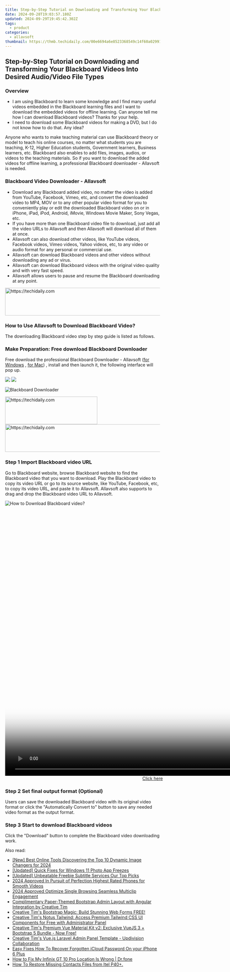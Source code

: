 ```yaml
---
title: Step-by-Step Tutorial on Downloading and Transforming Your Blackboard Videos Into Desired Audio/Video File Types
date: 2024-09-28T19:03:57.180Z
updated: 2024-09-29T19:45:42.302Z
tags:
  - product
categories:
  - allavsoft
thumbnail: https://thmb.techidaily.com/00e6694a6e8523368549c14f60a0299171aaa265941fbab1955d445021800a72.jpg
---
```


## Step-by-Step Tutorial on Downloading and Transforming Your Blackboard Videos Into Desired Audio/Video File Types

### Overview

* I am using Blackboard to learn some knowledge and I find many useful videos embedded in the Blackboard learning files and I want to download the embedded videos for offline learning. Can anyone tell me how I can download Blackboard videos? Thanks for your help.
* I need to download some Blackboard videos for making a DVD, but I do not know how to do that. Any idea?

Anyone who wants to make teaching material can use Blackboard theory or model to teach his online courses, no matter what students you are teaching, K-12, Higher Education students, Government learners, Business learners, etc. Blackboard also enables to add files, images, audios, or videos to the teaching materials. So if you want to download the added videos for offline learning, a professional Blackboard downloader - Allavsoft is needed.

### Blackboard Video Downloader - Allavsoft

* Download any Blackboard added video, no matter the video is added from YouTube, Facebook, Vimeo, etc, and convert the downloaded video to MP4, MOV or to any other popular video format for you to conveniently play or edit the downloaded Blackboard video on or in iPhone, iPad, iPod, Android, iMovie, Windows Movie Maker, Sony Vegas, etc.
* If you have more than one Blackboard video file to download, just add all the video URLs to Allavsoft and then Allavsoft will download all of them at once.
* Allavsoft can also download other videos, like YouTube videos, Facebook videos, Vimeo videos, Yahoo videos, etc, to any video or audio format for any personal or commercial use.
* Allavsoft can download Blackboard videos and other videos without downloading any ad or virus.
* Allavsoft can download Blackboard videos with the original video quality and with very fast speed.
* Allavsoft allows users to pause and resume the Blackboard downloading at any point.

<!-- affiliate ads begin -->
<a href="https://dhgate.sjv.io/c/5597632/2106658/12108" target="_top" id="2106658">
  <img src="//a.impactradius-go.com/display-ad/12108-2106658" border="0" alt="https://techidaily.com" width="728" height="90"/>
</a>
<img height="0" width="0" src="https://dhgate.sjv.io/i/5597632/2106658/12108" style="position:absolute;visibility:hidden;" border="0" />
<!-- affiliate ads end -->

### How to Use Allavsoft to Download Blackboard Video?

The downloading Blackboard video step by step guide is listed as follows.

### Make Preparation: Free download Blackboard Downloader

Free download the professional Blackboard Downloader - Allavsoft ([for Windows](https://tools.techidaily.com/allavsoft/products/) , [for Mac](https://tools.techidaily.com/allavsoft/products/)) , install and then launch it, the following interface will pop up.

[![](https://www.allavsoft.com/how-to/../images/how-to/free-download-win.jpg)](https://tools.techidaily.com/allavsoft/products/) [![](https://www.allavsoft.com/how-to/../images/how-to/free-download-mac.jpg)](https://tools.techidaily.com/allavsoft/products/)

![Blackboard Downloader](https://www.allavsoft.com/how-to/../images/allavsoft/screen-shot-600.jpg)

<!-- affiliate ads begin -->
<a href="https://aligracehair.sjv.io/c/5597632/1975836/19272" target="_top" id="1975836">
  <img src="//a.impactradius-go.com/display-ad/19272-1975836" border="0" alt="https://techidaily.com" width="300" height="90"/>
</a>
<img height="0" width="0" src="https://aligracehair.sjv.io/i/5597632/1975836/19272" style="position:absolute;visibility:hidden;" border="0" />
<!-- affiliate ads end -->

<!-- affiliate ads begin -->
<a href="https://appsumo.8odi.net/c/5597632/2068433/7443" target="_top" id="2068433">
  <img src="//a.impactradius-go.com/display-ad/7443-2068433" border="0" alt="https://techidaily.com" width="728" height="90"/>
</a>
<img height="0" width="0" src="https://appsumo.8odi.net/i/5597632/2068433/7443" style="position:absolute;visibility:hidden;" border="0" />
<!-- affiliate ads end -->

### Step 1 Import Blackboard video URL

Go to Blackboard website, browse Blackboard website to find the Blackboard video that you want to download. Play the Blackboard video to copy its video URL or go to its source website, like YouTube, Facebook, etc, to copy its video URL, and paste it to Allavsoft. Allavsoft also supports to drag and drop the Blackboard video URL to Allavsoft.

![How to Download Blackboard video?](https://www.allavsoft.com/how-to/../images/how-to/download-rtmp-video/download-rtmp-video.jpg)

<!-- affiliate ads begin -->
<span id="701707">
					<video width="1536" height="864" style="cursor:pointer"
           poster="//a.impactradius-go.com/display-clicktoplayimage/701707.png"
           onclick="if(!this.playClicked){this.play();this.setAttribute('controls',true);this.playClicked=true;}">
	   <source src="//a.impactradius-go.com/display-ad/7443-701707">
	   <img src="//a.impactradius-go.com/display-clicktoplayimage/701707.png" style="border: none; height: 100%; width: 100%; object-fit: contain">
	</video>
	<div style="width:960px;text-align:center"><a href="javascript:window.open(decodeURIComponent('https%3A%2F%2Fappsumo.8odi.net%2Fc%2F5597632%2F701707%2F7443'), '_blank');void(0);">Click here</a></div>
</span>
<img height="0" width="0" src="https://imp.pxf.io/i/5597632/701707/7443" style="position:absolute;visibility:hidden;" border="0" />
<!-- affiliate ads end -->

### Step 2 Set final output format (Optional)

Users can save the downloaded Blackboard video with its original video format or click the "Automatically Convert to" button to save any needed video format as the output format.

### Step 3 Start to download Blackboard videos

Click the "Download" button to complete the Blackboard video downloading work.

<ins class="adsbygoogle"
     style="display:block"
     data-ad-format="autorelaxed"
     data-ad-client="ca-pub-7571918770474297"
     data-ad-slot="1223367746"></ins>

<ins class="adsbygoogle"
     style="display:block"
     data-ad-client="ca-pub-7571918770474297"
     data-ad-slot="8358498916"
     data-ad-format="auto"
     data-full-width-responsive="true"></ins>

<span class="atpl-alsoreadstyle">Also read:</span>
<div><ul>
<li><a href="https://article-tips.techidaily.com/new-best-online-tools-discovering-the-top-10-dynamic-image-changers-for-2024/"><u>[New] Best Online Tools Discovering the Top 10 Dynamic Image Changers for 2024</u></a></li>
<li><a href="https://extra-support.techidaily.com/updated-quick-fixes-for-windows-11-photo-app-freezes/"><u>[Updated] Quick Fixes for Windows 11 Photo App Freezes</u></a></li>
<li><a href="https://some-skills.techidaily.com/updated-unbeatable-freebie-subtitle-services-our-top-picks/"><u>[Updated] Unbeatable Freebie Subtitle Services Our Top Picks</u></a></li>
<li><a href="https://some-techniques.techidaily.com/2024-approved-in-pursuit-of-perfection-highest-rated-phones-for-smooth-videos/"><u>2024 Approved In Pursuit of Perfection Highest Rated Phones for Smooth Videos</u></a></li>
<li><a href="https://youtube-sure.techidaily.com/approved-optimize-single-browsing-seamless-multiclip-engagement/"><u>2024 Approved Optimize Single Browsing Seamless Multiclip Engagement</u></a></li>
<li><a href="https://fox-where.techidaily.com/complimentary-paper-themed-bootstrap-admin-layout-with-angular-integration-by-creative-tim/"><u>Complimentary Paper-Themed Bootstrap Admin Layout with Angular Integration by Creative Tim</u></a></li>
<li><a href="https://fox-where.techidaily.com/creative-tims-bootstrap-magic-build-stunning-web-forms-free/"><u>Creative Tim's Bootstrap Magic: Build Stunning Web Forms FREE!</u></a></li>
<li><a href="https://fox-where.techidaily.com/creative-tims-notus-tailwind-access-premium-tailwind-css-ui-components-for-free-with-administrator-panel/"><u>Creative Tim's Notus Tailwind: Access Premium Tailwind CSS UI Components for Free with Administrator Panel</u></a></li>
<li><a href="https://fox-where.techidaily.com/creative-tims-premium-vue-material-kit-v2-exclusive-vuejs-3-plus-bootstrap-5-bundle-now-free/"><u>Creative Tim's Premium Vue Material Kit v2: Exclusive VueJS 3 + Bootstrap 5 Bundle - Now Free!</u></a></li>
<li><a href="https://fox-where.techidaily.com/creative-tims-vuejs-laravel-admin-panel-template-updivision-collaboration/"><u>Creative Tim's Vue.js Laravel Admin Panel Template - Updivision Collaboration</u></a></li>
<li><a href="https://activate-lock.techidaily.com/easy-fixes-how-to-recover-forgotten-icloud-password-on-your-iphone-6-plus-by-drfone-ios/"><u>Easy Fixes How To Recover Forgotten iCloud Password On your iPhone 6 Plus</u></a></li>
<li><a href="https://fake-location.techidaily.com/how-to-fix-my-infinix-gt-10-pro-location-is-wrong-drfone-by-drfone-virtual-android/"><u>How to Fix My Infinix GT 10 Pro Location Is Wrong | Dr.fone</u></a></li>
<li><a href="https://blog-min.techidaily.com/how-to-restore-missing-contacts-files-from-itel-p40plus-by-fonelab-android-recover-contacts/"><u>How To Restore Missing Contacts Files from Itel P40+.</u></a></li>
</ul></div>

